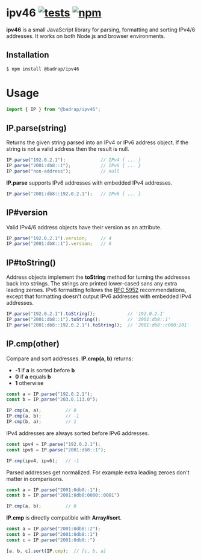 # ipv46 [![tests](https://github.com/badrap/ipv46/workflows/tests/badge.svg)](https://github.com/badrap/ipv46/actions?query=workflow%3Atests) [![npm](https://img.shields.io/npm/v/@badrap/ipv46.svg)](https://www.npmjs.com/package/@badrap/ipv46)

**ipv46** is a small JavaScript library for parsing, formatting and sorting IPv4/6 addresses. It works on both Node.js and browser environments.

## Installation

```sh
$ npm install @badrap/ipv46
```

# Usage

```js
import { IP } from "@badrap/ipv46";
```

## IP.parse(string)

Returns the given string parsed into an IPv4 or IPv6 address object.
If the string is not a valid address then the result is null.

```js
IP.parse("192.0.2.1");             // IPv4 { ... }
IP.parse("2001:db8::1");           // IPv6 { ... }
IP.parse("non-address");           // null
```

**IP.parse** supports IPv6 addresses with embedded IPv4 addresses.

```js
IP.parse("2001:db8::192.0.2.1");   // IPv6 { ... }
```

## IP#version

Valid IPv4/6 address objects have their version as an attribute.

```js
IP.parse("192.0.2.1").version;     // 4
IP.parse("2001:db8::1").version;   // 6
```

## IP#toString()

Address objects implement the **toString** method for turning the addresses back into strings. The strings are printed lower-cased sans any extra leading zeroes. IPv6 formatting follows the [RFC 5952](https://tools.ietf.org/html/rfc5952) recommendations, except that formatting doesn't output IPv6 addresses with embedded IPv4 addresses.

```js
IP.parse("192.0.2.1").toString();            // '192.0.2.1'
IP.parse("2001:db8::1").toString();          // '2001:db8::1'
IP.parse("2001:db8::192.0.2.1").toString();  // '2001:db8::c000:201'
```

## IP.cmp(other)

Compare and sort addresses. **IP.cmp(a, b)** returns:
  * **-1** if **a** is sorted before **b**
  * **0** if **a** equals **b**
  * **1** otherwise

```js
const a = IP.parse("192.0.2.1");
const b = IP.parse("203.0.113.0");

IP.cmp(a, a);         // 0
IP.cmp(a, b);         // -1
IP.cmp(b, a);         // 1
```

IPv4 addresses are always sorted before IPv6 addresses.

```js
const ipv4 = IP.parse("192.0.2.1");
const ipv6 = IP.parse("2001:db8::1");

IP.cmp(ipv4, ipv6);   // -1
```

Parsed addresses get normalized. For example extra leading zeroes don't
matter in comparisons.

```js
const a = IP.parse("2001:0db8::1");
const b = IP.parse("2001:0db8:0000::0001")

IP.cmp(a, b);         // 0
```

**IP.cmp** is directly compatible with **Array#sort**.

```js
const a = IP.parse("2001:0db8::2");
const b = IP.parse("2001:0db8::1")
const c = IP.parse("2001:0db8::")

[a, b, c].sort(IP.cmp);  // [c, b, a]
```

